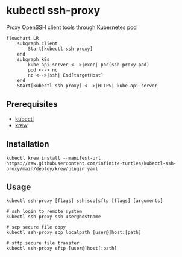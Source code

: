 # kubectl ssh-proxy

Proxy OpenSSH client tools through Kubernetes pod

```mermaid
flowchart LR
    subgraph client
        Start[kubectl ssh-proxy]
    end
    subgraph k8s
        kube-api-server <-->|exec| pod(ssh-proxy-pod)
        pod <--> nc
        nc <-->|ssh| End[targetHost]
    end
    Start[kubectl ssh-proxy] <-->|HTTPS| kube-api-server
```

## Prerequisites
- [kubectl](https://kubernetes.io/docs/tasks/tools/#kubectl)
- [krew](https://krew.sigs.k8s.io/docs/user-guide/setup/install/)

## Installation
    kubectl krew install --manifest-url https://raw.githubusercontent.com/infinite-turtles/kubectl-ssh-proxy/main/deploy/krew/plugin.yaml

## Usage
```
kubectl ssh-proxy [flags] ssh|scp|sftp [flags] [arguments]

# ssh login to remote system
kubectl ssh-proxy ssh user@hostname

# scp secure file copy
kubectl ssh-proxy scp localpath [user@]host:[path]

# sftp secure file transfer
kubectl ssh-proxy sftp [user@]host[:path]
```